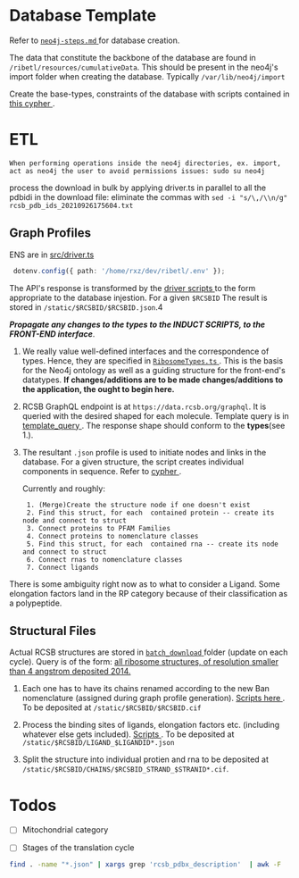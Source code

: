 


# Database Template

Refer to [ `neo4j-steps.md` ](./neo4j-steps.mdj) for database creation.

The data that constitute the backbone of the database are found in `/ribetl/resources/cumulativeData`. This should be present in the neo4j's import folder when creating the database. Typically `/var/lib/neo4j/import`

Create the base-types, constraints of the database with scripts contained in [ this cypher ](../ribetl/resources/cypher-tools/current.modular.cypher).


# ETL


	When performing operations inside the neo4j directories, ex. import, act as neo4j the user to avoid permissions issues: sudo su neo4j

process the download in bulk by applying driver.ts in parallel to all the pdbidi in the download file: eliminate the commas with ```sed -i "s/\,/\\n/g" rcsb_pdb_ids_20210926175604.txt```

## Graph Profiles 

ENS are in  [ src/driver.ts ](../ribetl/src/driver.ts)

```typescript
 dotenv.config({ path: '/home/rxz/dev/ribetl/.env' });
```


The API's response is transformed by the [ driver scripts ](../ribetl/src/requestGQLProfile.ts) to the form appropriate to the database injestion. For a given `$RCSBID` The result is stored in `/static/$RCSBID/$RCSBID.json`.4


***Propagate any changes to the types to the INDUCT SCRIPTS, to the FRONT-END interface***.
1. We really value well-defined interfaces and the correspondence of types. Hence, they are specified in [ ```RibosomeTypes.ts``` ](../ribetl/src/RibosomeTypes.ts). This is the basis for the Neo4j ontology as well as a guiding structure for the front-end's datatypes. **If changes/additions are to be made changes/additions to the application, the ought to begin here.** 

2. RCSB GraphQL endpoint is at `https://data.rcsb.org/graphql`. It is queried with the desired shaped for each molecule. 
Template query is in [ template_query ](../ribetl/src/requestGQLProfile.ts). The response shape should conform to the **types**(see 1.). 

3. The resultant `.json` profile is used to initiate nodes and links in the database. For a given structure, the script creates individual components in sequence. Refer to [ cypher ](../ribetl/resources/cypher-tools/current.modular.cypher).

	Currently and roughly:

		1. (Merge)Create the structure node if one doesn't exist
		2. Find this struct, for each  contained protein -- create its node and connect to struct
		3. Connect proteins to PFAM Families
		4. Connect proteins to nomenclature classes
		5. Find this struct, for each  contained rna -- create its node and connect to struct
		6. Connect rnas to nomenclature classes
		7. Connect ligands


There is some ambiguity right now as to what to consider a Ligand. Some elongation factors land in the RP category because of their classification as a polypeptide.


## Structural Files

Actual RCSB structures are stored in [ `batch_download` ](../ribetl/batch_download/) folder (update on each cycle).  Query is of the form: [all ribosome structures, of resolution smaller than 4 angstrom deposited 2014.](https://www.rcsb.org/search?request=%7B%22query%22%3A%7B%22type%22%3A%22group%22%2C%22logical_operator%22%3A%22and%22%2C%22nodes%22%3A%5B%7B%22type%22%3A%22group%22%2C%22logical_operator%22%3A%22and%22%2C%22nodes%22%3A%5B%7B%22type%22%3A%22group%22%2C%22nodes%22%3A%5B%7B%22type%22%3A%22terminal%22%2C%22service%22%3A%22text%22%2C%22parameters%22%3A%7B%22attribute%22%3A%22struct_keywords.pdbx_keywords%22%2C%22operator%22%3A%22contains_phrase%22%2C%22negation%22%3Afalse%2C%22value%22%3A%22RIBOSOME%22%7D%7D%5D%2C%22logical_operator%22%3A%22and%22%7D%2C%7B%22type%22%3A%22group%22%2C%22nodes%22%3A%5B%7B%22type%22%3A%22terminal%22%2C%22service%22%3A%22text%22%2C%22parameters%22%3A%7B%22attribute%22%3A%22rcsb_entry_info.resolution_combined%22%2C%22operator%22%3A%22less_or_equal%22%2C%22negation%22%3Afalse%2C%22value%22%3A4%7D%7D%5D%2C%22logical_operator%22%3A%22and%22%7D%2C%7B%22type%22%3A%22group%22%2C%22nodes%22%3A%5B%7B%22type%22%3A%22terminal%22%2C%22service%22%3A%22text%22%2C%22parameters%22%3A%7B%22attribute%22%3A%22rcsb_accession_info.initial_release_date%22%2C%22operator%22%3A%22greater%22%2C%22negation%22%3Afalse%2C%22value%22%3A%222014-01-01T00%3A00%3A00Z%22%7D%7D%5D%2C%22logical_operator%22%3A%22and%22%7D%5D%2C%22label%22%3A%22text%22%7D%5D%7D%2C%22return_type%22%3A%22entry%22%2C%22request_info%22%3A%7B%22query_id%22%3A%220a8b586b4227c759d60304b8272bb0d3%22%7D%2C%22request_options%22%3A%7B%22pager%22%3A%7B%22start%22%3A0%2C%22rows%22%3A25%7D%2C%22scoring_strategy%22%3A%22combined%22%2C%22sort%22%3A%5B%7B%22sort_by%22%3A%22score%22%2C%22direction%22%3A%22desc%22%7D%5D%7D%7D)

1. Each one has to have its chains renamed according to the new Ban nomenclature (assigned during graph profile generation). [ Scripts here ](../ribetl/ciftools/renaming_structs/). To be deposited at `/static/$RCSBID/$RCSBID.cif`

2. Process the binding sites of ligands, elongation factors etc.  (including whatever else gets included). [ Scripts ](../ribetl/ciftools/binding_site.py). To be deposited at `/static/$RCSBID/LIGAND_$LIGANDID*.json`

3. Split the structure into individual protien and rna to be deposited at `/static/$RCSBID/CHAINS/$RCSBID_STRAND_$STRANID*.cif`.


# Todos

- [ ] Mitochondrial category
- [ ] Stages of the translation cycle



```zsh
find . -name "*.json" | xargs grep 'rcsb_pdbx_description'  | awk -F  ':' ' $3 !~ /protein |RNA|rRNA|PROTEIN|Protein|mS|uL|UL|eL|bL|bS|BS|uS|eS|bS|mL|EL|rna|protein|ul|ml|RACK1/  {print $3}'
```